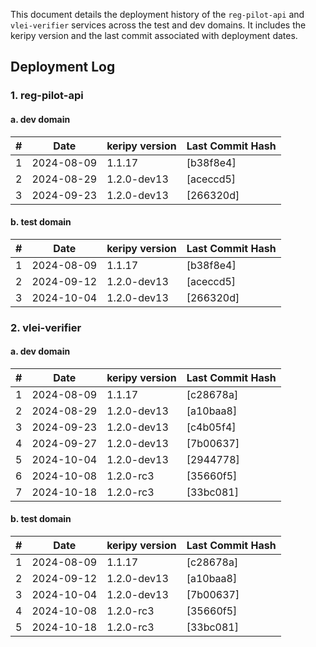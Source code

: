 This document details the deployment history of the `reg-pilot-api` and `vlei-verifier` services across the test and dev domains. It includes the keripy version and the last commit associated with deployment dates.

## Deployment Log

### 1. reg-pilot-api

#### a. dev domain

| #  | Date       | keripy version | Last Commit Hash | 
|----|------------|----------------|------------------|
| 1  | 2024-08-09 | 1.1.17         | [b38f8e4]        | 
| 2  | 2024-08-29 | 1.2.0-dev13    | [aceccd5]        | 
| 3  | 2024-09-23 | 1.2.0-dev13    | [266320d]        | 


#### b. test domain

| #  | Date       | keripy version | Last Commit Hash | 
|----|------------|----------------|------------------|
| 1  | 2024-08-09 | 1.1.17         | [b38f8e4]        | 
| 2  | 2024-09-12 | 1.2.0-dev13    | [aceccd5]        | 
| 3  | 2024-10-04 | 1.2.0-dev13    | [266320d]        | 


### 2. vlei-verifier

#### a. dev domain

| #  | Date       | keripy version | Last Commit Hash | 
|----|------------|----------------|------------------|
| 1  | 2024-08-09 | 1.1.17         | [c28678a]        | 
| 2  | 2024-08-29 | 1.2.0-dev13    | [a10baa8]        |
| 3  | 2024-09-23 | 1.2.0-dev13    | [c4b05f4]        | 
| 4  | 2024-09-27 | 1.2.0-dev13    | [7b00637]        | 
| 5  | 2024-10-04 | 1.2.0-dev13    | [2944778]        | 
| 6  | 2024-10-08 | 1.2.0-rc3      | [35660f5]        | 
| 7  | 2024-10-18 | 1.2.0-rc3      | [33bc081]        | 

#### b. test domain

| #  | Date       | keripy version | Last Commit Hash | 
|----|------------|----------------|------------------|
| 1  | 2024-08-09 | 1.1.17         | [c28678a]        | 
| 2  | 2024-09-12 | 1.2.0-dev13    | [a10baa8]        | 
| 3  | 2024-10-04 | 1.2.0-dev13    | [7b00637]        | 
| 4  | 2024-10-08 | 1.2.0-rc3      | [35660f5]        | 
| 5  | 2024-10-18 | 1.2.0-rc3      | [33bc081]        |




